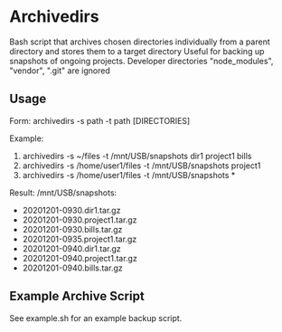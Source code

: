 # Archivedirs

Bash script that archives chosen directories individually from a parent directory and stores them to a target directory
Useful for backing up snapshots of ongoing projects. Developer directories "node_modules", "vendor", ".git" are ignored

## Usage

Form:  archivedirs -s path -t path [DIRECTORIES]

Example:

1. archivedirs -s ~/files -t /mnt/USB/snapshots dir1 project1 bills
2. archivedirs -s /home/user1/files -t /mnt/USB/snapshots project1
3. archivedirs -s /home/user1/files -t /mnt/USB/snapshots *


Result: /mnt/USB/snapshots:

- 20201201-0930.dir1.tar.gz
- 20201201-0930.project1.tar.gz
- 20201201-0930.bills.tar.gz
- 20201201-0935.project1.tar.gz
- 20201201-0940.dir1.tar.gz
- 20201201-0940.project1.tar.gz
- 20201201-0940.bills.tar.gz

## Example Archive Script

See example.sh for an example backup script.


